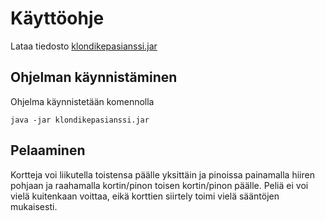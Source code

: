 # **Käyttöohje**

Lataa tiedosto [klondikepasianssi.jar](https://github.com/VolmarKa/otmPasianssi/releases/tag/Viikko6)

## **Ohjelman käynnistäminen**

Ohjelma käynnistetään komennolla

```
java -jar klondikepasianssi.jar
```

## **Pelaaminen**

Kortteja voi liikutella toistensa päälle yksittäin ja pinoissa painamalla hiiren pohjaan ja raahamalla kortin/pinon toisen kortin/pinon päälle. Peliä ei voi vielä kuitenkaan voittaa, eikä korttien siirtely toimi vielä sääntöjen mukaisesti.
